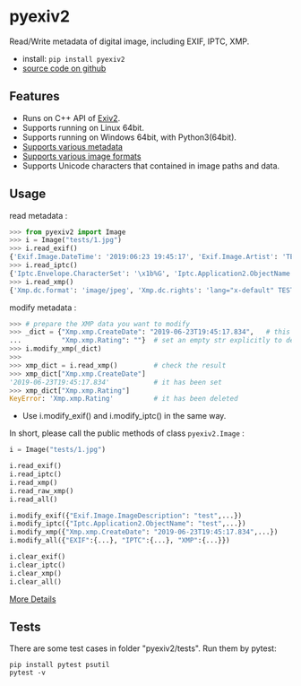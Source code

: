 # pyexiv2

Read/Write metadata of digital image, including EXIF, IPTC, XMP.

- install: `pip install pyexiv2`
- [source code on github](https://github.com/LeoHsiao1/pyexiv2)

## Features

- Runs on C++ API of [Exiv2](https://www.exiv2.org/index.html).
- Supports running on Linux 64bit.
- Supports running on Windows 64bit, with Python3(64bit).
- [Supports various metadata](https://www.exiv2.org/metadata.html)
- [Supports various image formats](https://dev.exiv2.org/projects/exiv2/wiki/Supported_image_formats)
- Supports Unicode characters that contained in image paths and data.

## Usage

read metadata :

```python
>>> from pyexiv2 import Image
>>> i = Image("tests/1.jpg")
>>> i.read_exif()
{'Exif.Image.DateTime': '2019:06:23 19:45:17', 'Exif.Image.Artist': 'TEST', 'Exif.Image.Rating': '4', ...}
>>> i.read_iptc()
{'Iptc.Envelope.CharacterSet': '\x1b%G', 'Iptc.Application2.ObjectName': 'TEST', 'Iptc.Application2.Keywords': 'TEST', ...}
>>> i.read_xmp()
{'Xmp.dc.format': 'image/jpeg', 'Xmp.dc.rights': 'lang="x-default" TEST', 'Xmp.dc.subject': 'TEST', ...}
```

modify metadata :

```python
>>> # prepare the XMP data you want to modify
>>> _dict = {"Xmp.xmp.CreateDate": "2019-06-23T19:45:17.834",   # this will overwrite its original value, or add it if it doesn't exist
...          "Xmp.xmp.Rating": ""}  # set an empty str explicitly to delete the datum
>>> i.modify_xmp(_dict)
>>>
>>> xmp_dict = i.read_xmp()         # check the result
>>> xmp_dict["Xmp.xmp.CreateDate"]
'2019-06-23T19:45:17.834'           # it has been set
>>> xmp_dict["Xmp.xmp.Rating"]
KeyError: 'Xmp.xmp.Rating'          # it has been deleted
```

- Use i.modify_exif() and i.modify_iptc() in the same way.

In short, please call the public methods of class `pyexiv2.Image` :

```python
i = Image("tests/1.jpg")

i.read_exif()
i.read_iptc()
i.read_xmp()
i.read_raw_xmp()
i.read_all()

i.modify_exif({"Exif.Image.ImageDescription": "test",...})
i.modify_iptc({"Iptc.Application2.ObjectName": "test",...})
i.modify_xmp({"Xmp.xmp.CreateDate": "2019-06-23T19:45:17.834",...})
i.modify_all({"EXIF":{...}, "IPTC":{...}, "XMP":{...}})

i.clear_exif()
i.clear_iptc()
i.clear_xmp()
i.clear_all()
```

[More Details](https://github.com/LeoHsiao1/pyexiv2/blob/master/MoreDetails.md)

## Tests

There are some test cases in folder "pyexiv2/tests". Run them by pytest:

```shell
pip install pytest psutil
pytest -v
```
